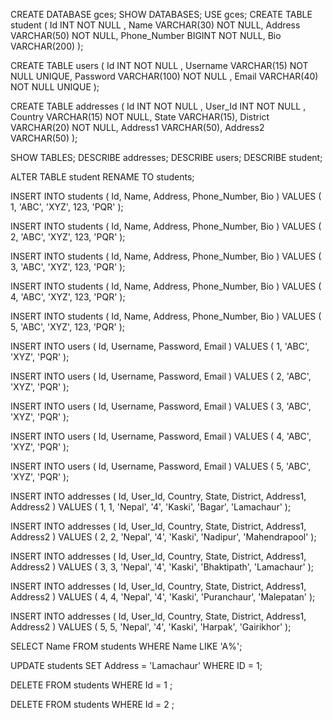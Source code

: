 CREATE DATABASE gces;
SHOW DATABASES;
USE gces;
CREATE TABLE student (
    Id INT NOT NULL ,
    Name VARCHAR(30) NOT NULL,
    Address VARCHAR(50) NOT NULL,
    Phone_Number BIGINT NOT NULL,
    Bio VARCHAR(200)
);




CREATE TABLE users (
    Id INT NOT NULL ,
    Username VARCHAR(15) NOT NULL UNIQUE,
    Password VARCHAR(100) NOT NULL ,
    Email VARCHAR(40) NOT NULL UNIQUE
 );


 CREATE TABLE addresses (
    Id INT NOT NULL , 
    User_Id INT NOT NULL ,
    Country VARCHAR(15) NOT NULL,
    State VARCHAR(15),
    District VARCHAR(20) NOT NULL,
    Address1 VARCHAR(50),
    Address2 VARCHAR(50)
 );


 SHOW TABLES;
 DESCRIBE addresses;
 DESCRIBE users;
 DESCRIBE student;


ALTER TABLE student
RENAME TO students;


 INSERT INTO students ( Id, Name, Address, Phone_Number, Bio )
 VALUES ( 1, 'ABC', 'XYZ', 123, 'PQR' );

 INSERT INTO students ( Id, Name, Address, Phone_Number, Bio )
 VALUES ( 2, 'ABC', 'XYZ', 123, 'PQR' );

 INSERT INTO students ( Id, Name, Address, Phone_Number, Bio )
 VALUES ( 3, 'ABC', 'XYZ', 123, 'PQR' );

 INSERT INTO students ( Id, Name, Address, Phone_Number, Bio )
 VALUES ( 4,  'ABC', 'XYZ', 123, 'PQR' );

 INSERT INTO students ( Id, Name, Address, Phone_Number, Bio )
 VALUES ( 5,  'ABC', 'XYZ', 123, 'PQR' );


 INSERT INTO users ( Id, Username, Password, Email )
 VALUES ( 1, 'ABC', 'XYZ', 'PQR' );

 INSERT INTO users ( Id, Username, Password, Email )
 VALUES ( 2, 'ABC', 'XYZ', 'PQR' );

 INSERT INTO users ( Id, Username, Password, Email )
 VALUES ( 3, 'ABC', 'XYZ', 'PQR' );

 INSERT INTO users ( Id, Username, Password, Email )
 VALUES ( 4,  'ABC', 'XYZ', 'PQR' );

 INSERT INTO users ( Id, Username, Password, Email )
 VALUES ( 5,  'ABC', 'XYZ', 'PQR' );


 INSERT INTO addresses ( Id, User_Id, Country, State, District, Address1, Address2 )
 VALUES ( 1, 1, 'Nepal', '4', 'Kaski', 'Bagar', 'Lamachaur' );

 INSERT INTO addresses ( Id, User_Id, Country, State, District, Address1, Address2 )
 VALUES ( 2, 2, 'Nepal', '4', 'Kaski', 'Nadipur', 'Mahendrapool' );

 INSERT INTO addresses ( Id, User_Id, Country, State, District, Address1, Address2 )
 VALUES ( 3, 3, 'Nepal', '4', 'Kaski', 'Bhaktipath', 'Lamachaur' );

 INSERT INTO addresses ( Id, User_Id, Country, State, District, Address1, Address2 )
 VALUES ( 4, 4, 'Nepal', '4', 'Kaski', 'Puranchaur', 'Malepatan' );

 INSERT INTO addresses ( Id, User_Id, Country, State, District, Address1, Address2 )
 VALUES ( 5, 5, 'Nepal', '4', 'Kaski', 'Harpak', 'Gairikhor' );



 SELECT Name FROM students WHERE Name LIKE 'A%';


 UPDATE students 
 SET Address = 'Lamachaur'
 WHERE ID = 1;


 DELETE FROM students WHERE Id = 1 ;

 DELETE FROM students WHERE Id = 2 ;

